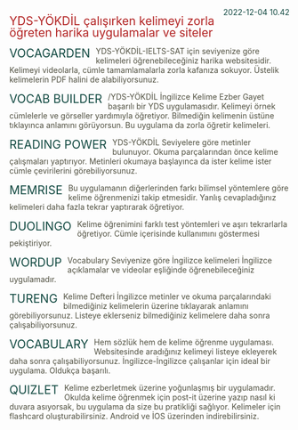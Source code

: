 <style>

	body {
	  background-color: transparent !important;
	}
	
	right {
		float: right;
	}
	
	baslik {
		font-size: 1.5em;
		float: left;
		margin: 0 2% 0 0;
		text-transform: uppercase;
		color: #134A42;
	}
	
	p {
		color: #505040;
	}
	
	ub {
		font-size: 1.5em;
		color: firebrick;
		line-height: 1;
	}
	
	a:link {
		text-decoration: none;
		color: #134A42;
	}

	a:visited {
		text-decoration: none;
		color: #134A42;
	} 

	a:hover {
		text-decoration: none;
		color: #134A42;
	}
	
	a:active {
		text-decoration: none;
		color: #134A42;
	}
	
</style>

<right> 
<a href="https://twitter.com/kalitelisozluk/status/1599308202281439235">2022-12-04 10.42</a> 
</right>

<ub> YDS-YÖKDİL çalışırken kelimeyi zorla öğreten harika uygulamalar ve siteler </ub>

<!-- https://twitter.com/kalitelisozluk/status/1599308204281692160 -->

<baslik> <a href="http://vocagarden.com">Vocagarden</a> </baslik>

YDS-YÖKDİL-IELTS-SAT için seviyenize göre kelimeleri öğrenebileceğiniz harika websitesidir. Kelimeyi videolarla, cümle tamamlamalarla zorla kafanıza sokuyor. Üstelik kelimelerin PDF halini de alabiliyorsunuz.

<!-- https://twitter.com/kalitelisozluk/status/1599308206861275137 -->

<baslik> Vocab Builder </baslik>

/YDS-YÖKDİL İngilizce Kelime Ezber Gayet başarılı bir YDS uygulamasıdır. Kelimeyi örnek cümlelerle ve görseller yardımıyla öğretiyor. Bilmediğin kelimenin üstüne tıklayınca anlamını görüyorsun. Bu uygulama da zorla öğretir kelimeleri.

<!-- https://twitter.com/kalitelisozluk/status/1599308208723853312 -->

<baslik> Reading Power </baslik>

YDS-YÖKDİL Seviyelere göre metinler bulunuyor. Okuma parçalarından önce kelime çalışmaları yaptırıyor. Metinleri okumaya başlayınca da ister kelime ister cümle çevirilerini görebiliyorsunuz.

<!-- https://twitter.com/kalitelisozluk/status/1599308210774544385 -->

<baslik> <a href="http://memrise.com">Memrise</a> </baslik>

Bu uygulamanın diğerlerinden farkı bilimsel yöntemlere göre kelime öğrenmenizi takip etmesidir. Yanlış cevapladığınız kelimeleri daha fazla tekrar yaptırarak öğretiyor.

<!-- https://twitter.com/kalitelisozluk/status/1599308213387943936 -->

<baslik> <a href="http://tr.duolingo.com">Duolingo</a> </baslik>

Kelime öğrenimini farklı test yöntemleri ve aşırı tekrarlarla öğretiyor. Cümle içerisinde kullanımını göstermesi pekiştiriyor.

<!-- https://twitter.com/kalitelisozluk/status/1599308215640289281 -->

<baslik> <a href="http://wordupapp.co">Wordup</a> </baslik>

Vocabulary Seviyenize göre İngilizce kelimeleri İngilizce açıklamalar ve videolar eşliğinde öğrenebileceğiniz uygulamadır.

<!-- https://twitter.com/kalitelisozluk/status/1599308218135891969 -->

<baslik>Tureng</baslik> Kelime Defteri  İngilizce metinler ve okuma parçalarındaki bilmediğiniz kelimelerin üzerine tıklayarak anlamını görebiliyorsunuz. Listeye eklerseniz bilmediğiniz kelimelere daha sonra çalışabiliyorsunuz.

<!-- https://twitter.com/kalitelisozluk/status/1599308220350095360 -->

<baslik> <a href="http://vocabulary.com">Vocabulary</a> </baslik>

Hem sözlük hem de kelime öğrenme uygulaması. Websitesinde aradığınız kelimeyi listeye ekleyerek daha sonra çalışabiliyorsunuz. İngilizce-İngilizce çalışanlar için ideal bir uygulama. Oldukça başarılı.

<!-- https://twitter.com/kalitelisozluk/status/1599308223269416960 -->

<baslik> Quizlet </baslik> Kelime ezberletmek üzerine yoğunlaşmış bir uygulamadır. Okulda kelime öğrenmek için post-it üzerine yazıp nasıl ki duvara asıyorsak, bu uygulama da size bu pratikliği sağlıyor. Kelimeler için flashcard oluşturabilirsiniz. Android ve İOS üzerinden indirebilirsiniz.
